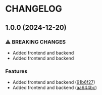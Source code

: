 # CHANGELOG

## 1.0.0 (2024-12-20)

### ⚠ BREAKING CHANGES

* Added frontend and backend
* Added frontend and backend

### Features

* Added frontend and backend ([91b6f27](https://github.com/rjtormis/YelpCamp/commit/91b6f2779b7d620b6424ca70fb1f35a826b59eae))
* Added frontend and backend ([aa644bc](https://github.com/rjtormis/YelpCamp/commit/aa644bcbd0b855e3c7ab4b4d280e5918fe50f7af))
